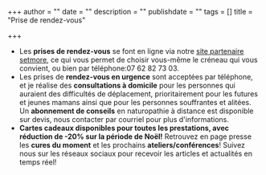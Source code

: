 +++
author = ""
date = ""
description = ""
publishdate = ""
tags = []
title = "Prise de rendez-vous"

+++
* Les **prises de rendez-vous** se font en ligne via notre [site partenaire setmore](https://thenat.setmore.com/services), ce qui vous permet de choisir vous-même le créneau qui vous convient, ou bien par téléphone:07 62 82 73 03. 
* Les prises de **rendez-vous en urgence** sont acceptées par téléphone, et je réalise des **consultations à domicile** pour les personnes qui auraient des difficultés de déplacement, prioritairement pour les futures et jeunes mamans ainsi que pour les personnes souffrantes et alitées. Un **abonnement de conseils** en naturopathie à distance est disponible sur devis, nous contacter par courriel pour plus d'informations. 
* **Cartes cadeaux disponibles pour toutes les prestations, avec réduction de -20% sur la période de Noël!** Retrouvez en page presse les **cures du moment** et les prochains **ateliers/conférences**! Suivez nous sur les réseaux sociaux pour recevoir les articles et actualités en temps réel!